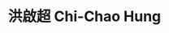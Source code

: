 ---
chinese_name: 洪啟超
english_name: Chi-Chao Hung
title: 洪啟超 Chi-Chao Hung
id: hungchichao
collection: members
position: Part-time Research Assistant
type: part-time research assistant
department: 經濟學系學士班三年級
# image_path: https://source.unsplash.com/collection/139386/600x600?a=.png
photo: pt_ra/bio-photo.jpg
# blurb: 123
---